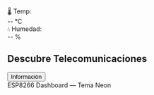 <html lang="es">
<head>
<meta charset="UTF-8">
<title>Telecomunicaciones Dashboard</title>
<style>
@import url('https://fonts.googleapis.com/css2?family=Orbitron:wght@500&display=swap');

html, body {
  margin: 0; padding: 0;
  height: 100%;
  font-family: 'Orbitron', monospace;
  background: #0a0f14;
  color: #00ffae;
  overflow: hidden;
  display: flex;
  justify-content: center;
  align-items: center;
}

body::before {
  content: "";
  position: absolute;
  top: 0; left: 0; right: 0; bottom: 0;
  background:
    linear-gradient(90deg, rgba(0,255,174,0.05) 1px, transparent 1px),
    linear-gradient(rgba(0,255,174,0.05) 1px, transparent 1px),
    radial-gradient(circle at 25% 75%, rgba(0,255,174,0.1), transparent 50%),
    radial-gradient(circle at 75% 25%, rgba(0,255,174,0.1), transparent 50%);
  background-size: 60px 60px, 60px 60px, 200px 200px, 200px 200px;
  animation: moveLines 60s linear infinite;
  z-index: 0;
}

@keyframes moveLines {
  0% {background-position: 0 0, 0 0, 0 0, 0 0;}
  100% {background-position: 60px 60px, 60px 60px, 0 0, 0 0;}
}

.card {
  position: relative;
  background: #161b22;
  border: 1px solid #00ffae;
  border-radius: 15px;
  padding: 30px 40px;
  box-shadow: 0 0 20px #00ffae50, 0 0 40px #00ffae30;
  display: flex;
  justify-content: space-around;
  align-items: center;
  width: 850px;
  max-width: 95vw;
  z-index: 1;
  flex-wrap: wrap;
}

.sensor-box {
  background: linear-gradient(145deg, #0f161f, #101921);
  border: 1px solid #00ffae;
  border-radius: 12px;
  padding: 18px 25px;
  box-shadow: 0 0 12px #00ffae50, 0 0 25px #00ffae30 inset;
  color: #00ffae;
  font-size: 20px;
  text-align: center;
  width: 180px;
  height: 120px;
  margin: 10px;
  user-select: none;
  display: flex;
  flex-direction: column;
  justify-content: center;
  transition: transform 0.2s;
}

.sensor-box:hover {
  transform: scale(1.05);
}

.message-box {
  display: flex;
  flex-direction: column;
  align-items: center;
  text-align: center;
  margin: 10px;
}

.message-box h2 {
  margin-bottom: 20px;
  color: #00ffae;
  font-size: 22px;
  text-shadow: 0 0 5px #00ffae, 0 0 10px #00ffae, 0 0 20px #00ffae;
}

.message-box button {
  padding: 14px 32px;
  font-size: 18px;
  font-weight: bold;
  background: linear-gradient(45deg, #00ffae, #00ffaa);
  color: #000;
  border: none;
  border-radius: 12px;
  cursor: pointer;
  box-shadow: 0 0 15px #00ffae50;
  transition: all 0.3s;
}

.message-box button:hover {
  transform: translateY(-3px);
  box-shadow: 0 0 30px #00ffaa70, 0 0 40px #00ffaa50 inset;
}

.footer {
  margin-top: 25px;
  font-size: 13px;
  color: #8b949e;
  text-align: center;
  position: absolute;
  bottom: 15px;
  width: 100%;
  left: 0;
  z-index: 1;
  user-select: none;
}

#hackScreen {
  display: none;
  position: fixed;
  top: 0; left: 0;
  width: 100%; height: 100%;
  background: #000;
  color: #00ffae;
  z-index: 9999;
  font-family: 'Orbitron', monospace;
  overflow: hidden;
}

#hackScreen p {
  margin: 0;
  font-size: 22px;
  line-height: 1.5;
  animation: glitch 0.3s infinite;
}

@keyframes glitch {
  0% { opacity: 1; transform: translate(0,0); }
  20% { opacity: 0.8; transform: translate(-2px,2px); }
  40% { opacity: 1; transform: translate(2px,-2px); }
  60% { opacity: 0.8; transform: translate(-1px,1px); }
  80% { opacity: 1; transform: translate(1px,-1px); }
  100% { opacity: 1; transform: translate(0,0); }
}
</style>
</head>
<body>

<div class="card">
  <div class="sensor-box">
    🌡️ Temp:<br><span id="temp">--</span> °C
  </div>
  <div class="sensor-box">
    💧 Humedad:<br><span id="hum">--</span> %
  </div>

  <div class="message-box">
    <h2>Descubre Telecomunicaciones</h2>
    <button onclick="hackScreen()">Información</button>
  </div>
</div>

<div class="footer">ESP8266 Dashboard — Tema Neon</div>

<div id="hackScreen"></div>

<script>
function fetchSensorData(){
  document.getElementById('temp').textContent = (20 + Math.random()*5).toFixed(1);
  document.getElementById('hum').textContent = (40 + Math.random()*10).toFixed(1);
}
setInterval(fetchSensorData, 3000);
fetchSensorData();

function hackScreen() {
  const screen = document.getElementById('hackScreen');
  screen.style.display = 'block';
  screen.innerHTML = '';

  const messages = [
    "ESTÁS SIENDO HACKEADO...",
    "ACCESO NO AUTORIZADO DETECTADO",
    "INTERFERENCIA EN RED...",
    "ERROR DE SISTEMA...",
    "CONEXIÓN COMPROMETIDA..."
  ];

  // Crea mensajes al azar repetidos
  for(let i=0; i<50; i++) {
    const p = document.createElement('p');
    p.textContent = messages[Math.floor(Math.random() * messages.length)];
    p.style.position = 'absolute';
    p.style.top = Math.random()*100 + '%';
    p.style.left = Math.random()*100 + '%';
    p.style.fontSize = (14 + Math.random()*20) + 'px';
    screen.appendChild(p);
  }
}
</script>
</body>
</html>
